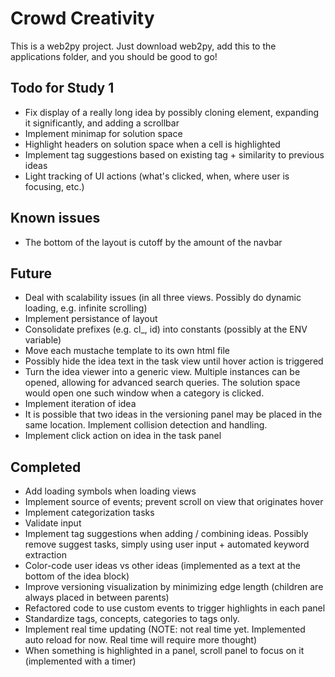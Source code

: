 # Crowd Creativity

This is a web2py project. Just download web2py, add this to the applications folder, and you should be good to go!

## Todo for Study 1
- Fix display of a really long idea by possibly cloning element, expanding it significantly, and adding a scrollbar
- Implement minimap for solution space
- Highlight headers on solution space when a cell is highlighted
- Implement tag suggestions based on existing tag + similarity to previous ideas
- Light tracking of UI actions (what's clicked, when, where user is focusing, etc.)

## Known issues
- The bottom of the layout is cutoff by the amount of the navbar

## Future
- Deal with scalability issues (in all three views. Possibly do dynamic loading, e.g. infinite scrolling)
- Implement persistance of layout
- Consolidate prefixes (e.g. cl_, id) into constants (possibly at the ENV variable)
- Move each mustache template to its own html file
- Possibly hide the idea text in the task view until hover action is triggered
- Turn the idea viewer into a generic view. Multiple instances can be opened, allowing for advanced search queries. The solution space would open one such window when a category is clicked.
- Implement iteration of idea
- It is possible that two ideas in the versioning panel may be placed in the same location. Implement collision detection and handling.
- Implement click action on idea in the task panel

## Completed
- Add loading symbols when loading views
- Implement source of events; prevent scroll on view that originates hover
- Implement categorization tasks
- Validate input
- Implement tag suggestions when adding / combining ideas. Possibly remove suggest tasks, simply using user input + automated keyword extraction
- Color-code user ideas vs other ideas (implemented as a text at the bottom of the idea block)
- Improve versioning visualization by minimizing edge length (children are always placed in between parents)
- Refactored code to use custom events to trigger highlights in each panel
- Standardize tags, concepts, categories to tags only.
- Implement real time updating (NOTE: not real time yet. Implemented auto reload for now. Real time will require more thought)
- When something is highlighted in a panel, scroll panel to focus on it (implemented with a timer)